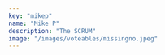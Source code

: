 ```yaml
---
key: "mikep"
name: "Mike P"
description: "The SCRUM"
image: "/images/voteables/missingno.jpeg"
---
```

